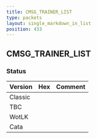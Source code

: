 ```yaml
---
title: CMSG_TRAINER_LIST
type: packets
layout: single_markdown_in_list
position: 433
---
```


## CMSG_TRAINER_LIST

### Status

Version | Hex | Comment
---------- | ---------- | ---------- 
Classic |  |  
TBC |  |  
WotLK |  |  
Cata |  |  
